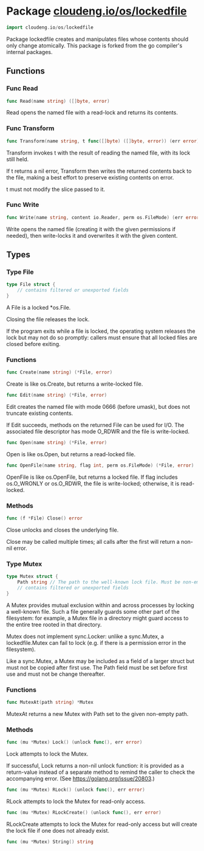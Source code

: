 # Package [cloudeng.io/os/lockedfile](https://pkg.go.dev/cloudeng.io/os/lockedfile?tab=doc)

```go
import cloudeng.io/os/lockedfile
```

Package lockedfile creates and manipulates files whose contents should only
change atomically. This package is forked from the go compiler's internal
packages.

## Functions
### Func Read
```go
func Read(name string) ([]byte, error)
```
Read opens the named file with a read-lock and returns its contents.

### Func Transform
```go
func Transform(name string, t func([]byte) ([]byte, error)) (err error)
```
Transform invokes t with the result of reading the named file, with its lock
still held.

If t returns a nil error, Transform then writes the returned contents back
to the file, making a best effort to preserve existing contents on error.

t must not modify the slice passed to it.

### Func Write
```go
func Write(name string, content io.Reader, perm os.FileMode) (err error)
```
Write opens the named file (creating it with the given permissions if
needed), then write-locks it and overwrites it with the given content.



## Types
### Type File
```go
type File struct {
	// contains filtered or unexported fields
}
```
A File is a locked *os.File.

Closing the file releases the lock.

If the program exits while a file is locked, the operating system releases
the lock but may not do so promptly: callers must ensure that all locked
files are closed before exiting.

### Functions

```go
func Create(name string) (*File, error)
```
Create is like os.Create, but returns a write-locked file.


```go
func Edit(name string) (*File, error)
```
Edit creates the named file with mode 0666 (before umask), but does not
truncate existing contents.

If Edit succeeds, methods on the returned File can be used for I/O.
The associated file descriptor has mode O_RDWR and the file is write-locked.


```go
func Open(name string) (*File, error)
```
Open is like os.Open, but returns a read-locked file.


```go
func OpenFile(name string, flag int, perm os.FileMode) (*File, error)
```
OpenFile is like os.OpenFile, but returns a locked file. If flag includes
os.O_WRONLY or os.O_RDWR, the file is write-locked; otherwise, it is
read-locked.



### Methods

```go
func (f *File) Close() error
```
Close unlocks and closes the underlying file.

Close may be called multiple times; all calls after the first will return a
non-nil error.




### Type Mutex
```go
type Mutex struct {
	Path string // The path to the well-known lock file. Must be non-empty.
	// contains filtered or unexported fields
}
```
A Mutex provides mutual exclusion within and across processes by locking
a well-known file. Such a file generally guards some other part of the
filesystem: for example, a Mutex file in a directory might guard access to
the entire tree rooted in that directory.

Mutex does not implement sync.Locker: unlike a sync.Mutex,
a lockedfile.Mutex can fail to lock (e.g. if there is a permission error in
the filesystem).

Like a sync.Mutex, a Mutex may be included as a field of a larger struct but
must not be copied after first use. The Path field must be set before first
use and must not be change thereafter.

### Functions

```go
func MutexAt(path string) *Mutex
```
MutexAt returns a new Mutex with Path set to the given non-empty path.



### Methods

```go
func (mu *Mutex) Lock() (unlock func(), err error)
```
Lock attempts to lock the Mutex.

If successful, Lock returns a non-nil unlock function: it is provided as a
return-value instead of a separate method to remind the caller to check the
accompanying error. (See https://golang.org/issue/20803.)


```go
func (mu *Mutex) RLock() (unlock func(), err error)
```
RLock attempts to lock the Mutex for read-only access.


```go
func (mu *Mutex) RLockCreate() (unlock func(), err error)
```
RLockCreate attempts to lock the Mutex for read-only access but will create
the lock file if one does not already exist.


```go
func (mu *Mutex) String() string
```







